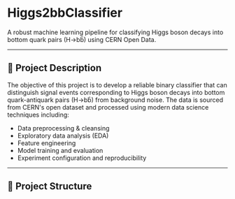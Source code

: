 # Higgs2bbClassifier

A robust machine learning pipeline for classifying Higgs boson decays into bottom quark pairs (H→bb̄) using CERN Open Data.

---

## 📌 Project Description

The objective of this project is to develop a reliable binary classifier that can distinguish signal events corresponding to Higgs boson decays into bottom quark-antiquark pairs (H→bb̄) from background noise. The data is sourced from CERN's open dataset and processed using modern data science techniques including:

- Data preprocessing & cleansing
- Exploratory data analysis (EDA)
- Feature engineering
- Model training and evaluation
- Experiment configuration and reproducibility

---

## 📁 Project Structure

